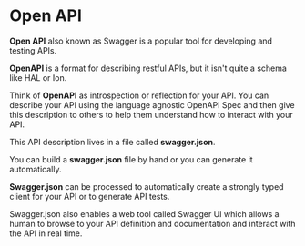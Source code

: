 # Open API

**Open API** also known as Swagger is a popular tool for developing and testing APIs.

**OpenAPI** is a format for describing restful APIs, but it isn't quite a schema like HAL or Ion.

Think of **OpenAPI** as introspection or reflection for your API. You can describe your API using the language agnostic OpenAPI Spec and then give this description to others to help them understand how to interact with your API.

This API description lives in a file called **swagger.json**.

You can build a **swagger.json** file by hand or you can generate it automatically. 

**Swagger.json** can be processed to automatically create a strongly typed client for your API or to generate API tests.

Swagger.json also enables a web tool called Swagger UI which allows a human to browse to your API definition and documentation and interact with the API in real time.